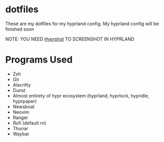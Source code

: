 # dotfiles

These are my dotfiles for my hyprland config. My hyprland config will be finished soon

NOTE: YOU NEED [Hyprshot](https://github.com/Gustash/Hyprshot/tree/main) TO SCREENSHOT IN HYPRLAND

# Programs Used

- Zsh
- Git
- Alacritty
- Dunst
- Almost entirety of hypr ecosystem (hyprland, hyprlock, hypridle, hyprpaper)
- Newsboat
- Neovim
- Ranger
- Rofi (default rn)
- Thunar
- Waybar

